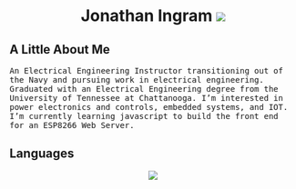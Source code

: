 <h1 align="center">Jonathan Ingram
    <a href="mailto: jonathan.ingram255@gmail.com">
      <img src="https://img.shields.io/badge/Gmail-D14836?style=for-the-badge&logo=gmail&logoColor=white">
    </a>
</h1>

## A Little About Me
<samp align="center">
An Electrical Engineering Instructor transitioning out of the Navy and pursuing work in electrical engineering. Graduated with an Electrical Engineering degree from the University of Tennessee at Chattanooga. I’m interested in power electronics and controls, embedded systems, and IOT. I’m currently learning javascript to build the front end for an ESP8266 Web Server.
</samp>

## Languages

<div align="center">
  <a href="https://skillicons.dev">
    <img src="https://skillicons.dev/icons?i=c,cpp,python,arduino,js,html,css&theme">
  </a>
</div>
